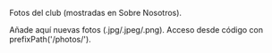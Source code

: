 Fotos del club (mostradas en Sobre Nosotros).

Añade aquí nuevas fotos (.jpg/.jpeg/.png). Acceso desde código con prefixPath('/photos/<archivo>').